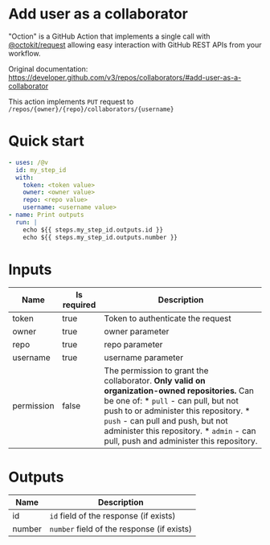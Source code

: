 # Add user as a collaborator

"Oction" is a GitHub Action that implements a single call with 
[@octokit/request](https://www.npmjs.com/package/@octokit/request)
allowing easy interaction with GitHub REST APIs from your workflow.

Original documentation: https://developer.github.com/v3/repos/collaborators/#add-user-as-a-collaborator

This action implements `PUT` request to `/repos/{owner}/{repo}/collaborators/{username}`


# Quick start

```yaml
- uses: /@v
  id: my_step_id
  with:
    token: <token value>
    owner: <owner value>
    repo: <repo value>
    username: <username value>
- name: Print outputs
  run: |
    echo ${{ steps.my_step_id.outputs.id }}
    echo ${{ steps.my_step_id.outputs.number }}
```


# Inputs

| Name | Is required | Description |
|---|---|---|
|token|true|Token to authenticate the request
|owner|true|owner parameter
|repo|true|repo parameter
|username|true|username parameter
|permission|false|The permission to grant the collaborator. **Only valid on organization-owned repositories.** Can be one of:   \* `pull` - can pull, but not push to or administer this repository.   \* `push` - can pull and push, but not administer this repository.   \* `admin` - can pull, push and administer this repository.

# Outputs

| Name | Description |
|---|---|
|id|`id` field of the response (if exists)|
|number|`number` field of the response (if exists)|

